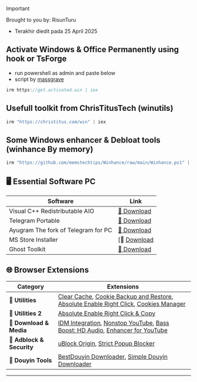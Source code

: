 > [!IMPORTANT]
> Brought to you by: RisunTuru
> - Terakhir diedit pada 25 April 2025

## Activate Windows & Office Permanently using hook or TsForge
- run powershell as admin and paste below
- script by [massgrave](https://massgrave.dev/)
```js
irm https://get.activated.win | iex
```

## Usefull toolkit from ChrisTitusTech (winutils)
```js
irm "https://christitus.com/win" | iex
```

## Some Windows enhancer & Debloat tools (winhance By memory)
```js
irm "https://github.com/memstechtips/Winhance/raw/main/Winhance.ps1" | iex
```

## 🖥 Essential Software PC
| Software | Link |
|----------|------|
| Visual C++ Redistributable AIO | [🔗 Download](https://github.com/abbodi1406/vcredist/releases/download/v0.84.0/VisualCppRedist_AIO_x86_x64_84.zip) |
| Telegram Portable | [🔗 Download](https://telegram.org/dl/desktop/win64_portable) |
| Ayugram The fork of Telegram for PC | [🔗 Download](https://github.com/AyuGram/AyuGramDesktop/releases) |
| MS Store Installer | [🔗 [Download](https://github.com/fernvenue/microsoft-store/releases/download/v1.0.0.0/MicrosoftStore.exe) |
| Ghost Toolkit | [🔗 Download](https://github.com/risunCode/Ghost-Toolbox-Universal/releases/download/Toolbox/Ghost.Toolbox-RisunUpdatedWork.zip) |

## 🌐 Browser Extensions  
| Category | Extensions |
|----------|------------|
| 🔹 **Utilities** | [Clear Cache](https://chromewebstore.google.com/detail/clear-cache/cppjkneekbjaeellbfkmgnhonkkjfpdn?hl=en), [Cookie Backup and Restore](https://chromewebstore.google.com/detail/cookie-backup-and-restore/cndobhdcpmpilkebeebeecgminfhkpcj?hl=en), [Absolute Enable Right Click](https://chromewebstore.google.com/detail/absolute-enable-right-cli/jdocbkpgdakpekjlhemmfcncgdjeiika), [Cookies Manager](https://chromewebstore.google.com/detail/cookie-editor/iphcomljdfghbkdcfndaijbokpgddeno) |
| 🔹 **Utilities 2** | [Absolute Enable Right Click & Copy](https://chromewebstore.google.com/detail/absolute-enable-right-cli/jdocbkpgdakpekjlhemmfcncgdjeiika) |
| 🔹 **Download & Media** | [IDM Integration](https://chromewebstore.google.com/detail/idm-integration-module/ngpampappnmepgilojfohadhhmbhlaek), [Nonstop YouTube](https://chromewebstore.google.com/detail/nonstop-youtube/opgenniblhhdkjigheleehipgeidionm), [Bass Boost: HD Audio](https://chromewebstore.google.com/detail/bass-boost-hd-audio/mghabdfikjldejcdcmclcmpcmknjahli), [Enhancer for YouTube](https://chromewebstore.google.com/detail/Enhancer%20for%20YouTube%E2%84%A2/ponfpcnoihfmfllpaingbgckeeldkhle) |
| 🔹 **Adblock & Security** | [uBlock Origin](https://chromewebstore.google.com/detail/ublock-origin-lite/ddkjiahejlhfcafbddmgiahcphecmpfh?hl=en), [Strict Popup Blocker](https://chromewebstore.google.com/detail/popup-blocker-strict/aefkmifgmaafnojlojpnekbpbmjiiogg) |
| 🔹 **Douyin Tools** | [BestDouyin Downloader](https://chromewebstore.google.com/detail/douyin-video-downloader/knbeilbpfnelpbeoofhnkfbfcldpfehn), [Simple Douyin Downloader](https://chromewebstore.google.com/detail/simple-douyin-downloader/hpdbhmoofegmpcggbhofpkpppkcncnmj?pli=1) |

---
